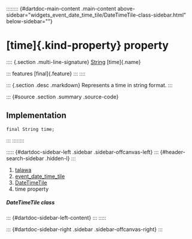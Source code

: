 :::::::: {#dartdoc-main-content .main-content above-sidebar="widgets_event_date_time_tile/DateTimeTile-class-sidebar.html" below-sidebar=""}
<div>

# [time]{.kind-property} property

</div>

:::: {.section .multi-line-signature}
[String](https://api.flutter.dev/flutter/dart-core/String-class.html)
[time]{.name}

::: features
[final]{.feature}
:::
::::

::: {.section .desc .markdown}
Represents a time in string format.
:::

::: {#source .section .summary .source-code}
## Implementation

``` language-dart
final String time;
```
:::
::::::::

::::: {#dartdoc-sidebar-left .sidebar .sidebar-offcanvas-left}
::: {#header-search-sidebar .hidden-l}
:::

1.  [talawa](../../index.html)
2.  [event_date_time_tile](../../widgets_event_date_time_tile/)
3.  [DateTimeTile](../../widgets_event_date_time_tile/DateTimeTile-class.html)
4.  time property

##### DateTimeTile class

::: {#dartdoc-sidebar-left-content}
:::
:::::

::: {#dartdoc-sidebar-right .sidebar .sidebar-offcanvas-right}
:::
